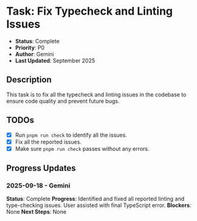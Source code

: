# Task: Fix Typecheck and Linting Issues

- **Status**: Complete
- **Priority**: P0
- **Author**: Gemini
- **Last Updated**: September 2025

## Description

This task is to fix all the typecheck and linting issues in the codebase to ensure code quality and prevent future bugs.

## TODOs

- [x] Run `pnpm run check` to identify all the issues.
- [x] Fix all the reported issues.
- [x] Make sure `pnpm run check` passes without any errors.

## Progress Updates

### 2025-09-18 - Gemini
**Status**: Complete
**Progress**: Identified and fixed all reported linting and type-checking issues. User assisted with final TypeScript error.
**Blockers**: None
**Next Steps**: None